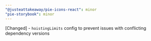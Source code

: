 ```yaml
---
"@justeattakeaway/pie-icons-react": minor
"pie-storybook": minor
---
```


[Changed] - `hoistingLimits` config to prevent issues with conflicting dependency versions